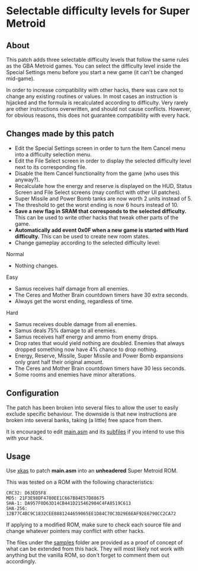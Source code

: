 Selectable difficulty levels for Super Metroid
========

About
------
This patch adds three selectable difficulty levels that follow the same rules as the GBA Metroid games. You can select the difficulty level inside the Special Settings menu before you start a new game (it can't be changed mid-game).

In order to increase compatibility with other hacks, there was care not to change any existing routines or values. In most cases an instruction is hijacked and the formula is recalculated according to difficulty. Very rarely are other instructions overwritten, and should not cause conflicts. However, for obvious reasons, this does not guarantee compatibility with every hack.

Changes made by this patch
------
* Edit the Special Settings screen in order to turn the Item Cancel menu into a difficulty selection menu.
* Edit the File Select screen in order to display the selected difficulty level next to its corresponding file.
* Disable the Item Cancel functionality from the game (who uses this anyway?).
* Recalculate how the energy and reserve is displayed on the HUD, Status Screen and File Select screens (may conflict with other UI patches).
* Super Missile and Power Bomb tanks are now worth 2 units instead of 5.
* The threshold to get the worst ending is now 6 hours instead of 10.
* **Save a new flag in SRAM that corresponds to the selected difficulty.** This can be used to write other hacks that tweak other parts of the game.
* **Automatically add event 0x0F when a new game is started with Hard difficulty.** This can be used to create new room states.
* Change gameplay according to the selected difficulty level:

Normal
* Nothing changes.

Easy
* Samus receives half damage from all enemies.
* The Ceres and Mother Brain countdown timers have 30 extra seconds.
* Always get the worst ending, regardless of time.

Hard
* Samus receives double damage from all enemies.
* Samus deals 75% damage to all enemies.
* Samus receives half energy and ammo from enemy drops.
* Drop rates that would yield nothing are doubled. Enemies that always dropped something now have 4% chance to drop nothing.
* Energy, Reserve, Missile, Super Missile and Power Bomb expansions only grant half their original amount.
* The Ceres and Mother Brain countdown timers have 30 less seconds.
* Some rooms and enemies have minor alterations.

Configuration
------
The patch has been broken into several files to allow the user to easily exclude specific behaviour. The downside is that new instructions are broken into several banks, taking (a little) free space from them.

It is encouraged to edit [main.asm](/main.asm) and its [subfiles](/asm/) if you intend to use this with your hack.

Usage
------
Use [xkas](http://www.romhacking.net/utilities/269/ "Romhacking.net") to patch **main.asm** into an **unheadered** Super Metroid ROM.

This was tested on a ROM with the following characteristics:
```
CRC32: D63ED5F8
MD5: 21F3E98DF4780EE1C667B84E57D88675
SHA-1: DA957F0D63D14CB441D215462904C4FA8519C613
SHA-256: 12B77C4BC9C1832CEE8881244659065EE1D84C70C3D29E6EAF92E6798CC2CA72
```

If applying to a modified ROM, make sure to check each source file and change whatever pointers may conflict with other hacks.

The files under the [samples](/sample/) folder are provided as a proof of concept of what can be extended from this hack. They will most likely not work with anything but the vanilla ROM, so don't forget to comment them out accordingly.
